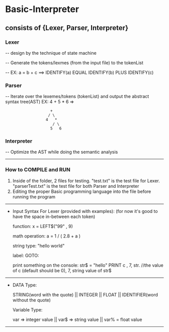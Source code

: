 # Basic-Interpreter
## consists of {Lexer, Parser, Interpreter}


### Lexer

   -- design by the technique of state machine
   
   -- Generate the tokens/lexmes (from the input file) to the tokenList 
   
   -- EX: a = b + c  ==>  IDENTIFY(a) EQUAL IDENTIFY(b) PLUS IDENTIFY(c)
   
   
 ### Parser

   -- Iterate over the lexemes/tokens (tokenList) and output the abstract syntax tree(AST)
       EX: 4 + 5 * 6 => 
       
                        +
                       / \
                      4   *
                         / \                       
                        5   6


### Interpreter

   -- Optimize the AST while doing the semantic analysis 
   
 ------------------
 ### How to COMPILE and RUN
 
   1. Inside of the folder, 2 files for testing. "test.txt" is the test file for Lexer. "parserTest.txt" is the test file for both Parser and Interpreter
   2. Editing the proper Basic programming language into the file before running the program




-------------------------------------------------
- Input Syntax For Lexer (provided with examples): (for now it's good to have the space in-between each token)

  function: x = LEFT$("99" , 9) 
  
  math operation: a = 1 / ( 2.8 + a ) 
  
  string type: "hello world"
  
  label: GOTO:
  
  print something on the console: str$ = "hello" PRINT c , 7, str. //the value of c (default should be 0), 7, string value of str$ 

--------------------
  - DATA Type:
  
     STRING(word with the quote) || INTEGER || FLOAT || IDENTIFIER(word without the quote)

     Variable Type:

     var => integer value ||  var$ => string value   ||   var% = float value
  
  ---------------
 
